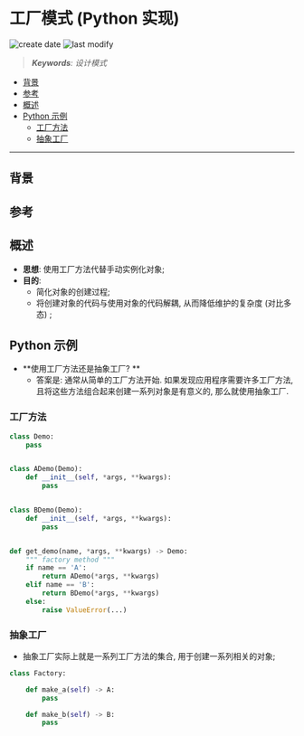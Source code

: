 工厂模式 (Python 实现)
===
<!--START_SECTION:badge-->

![create date](https://img.shields.io/static/v1?label=create%20date&message=2022-09-xx&label_color=gray&color=lightsteelblue&style=flat-square)
![last modify](https://img.shields.io/static/v1?label=last%20modify&message=2025-08-03%2022%3A42%3A16&label_color=gray&color=thistle&style=flat-square)

<!--END_SECTION:badge-->
<!--info
top: false
draft: false
hidden: false
level: 0
tag: [design_pattern]
-->

> ***Keywords**: 设计模式*

<!--START_SECTION:paper_title-->
<!--END_SECTION:paper_title-->

<!--START_SECTION:toc-->
- [背景](#背景)
- [参考](#参考)
- [概述](#概述)
- [Python 示例](#python-示例)
    - [工厂方法](#工厂方法)
    - [抽象工厂](#抽象工厂)
<!--END_SECTION:toc-->

---

## 背景


## 参考


## 概述
- **思想**: 使用工厂方法代替手动实例化对象;
- **目的**:
    - 简化对象的创建过程;
    - 将创建对象的代码与使用对象的代码解耦, 从而降低维护的复杂度 (对比多态) ;


## Python 示例

- **使用工厂方法还是抽象工厂? **
    - 答案是: 通常从简单的工厂方法开始. 如果发现应用程序需要许多工厂方法, 且将这些方法组合起来创建一系列对象是有意义的, 那么就使用抽象工厂.

### 工厂方法

```python
class Demo:
    pass


class ADemo(Demo):
    def __init__(self, *args, **kwargs):
        pass


class BDemo(Demo):
    def __init__(self, *args, **kwargs):
        pass


def get_demo(name, *args, **kwargs) -> Demo:
    """ factory method """
    if name == 'A':
        return ADemo(*args, **kwargs)
    elif name == 'B':
        return BDemo(*args, **kwargs)
    else:
        raise ValueError(...)
```


### 抽象工厂

- 抽象工厂实际上就是一系列工厂方法的集合, 用于创建一系列相关的对象;
```python
class Factory:

    def make_a(self) -> A:
        pass

    def make_b(self) -> B:
        pass
```
